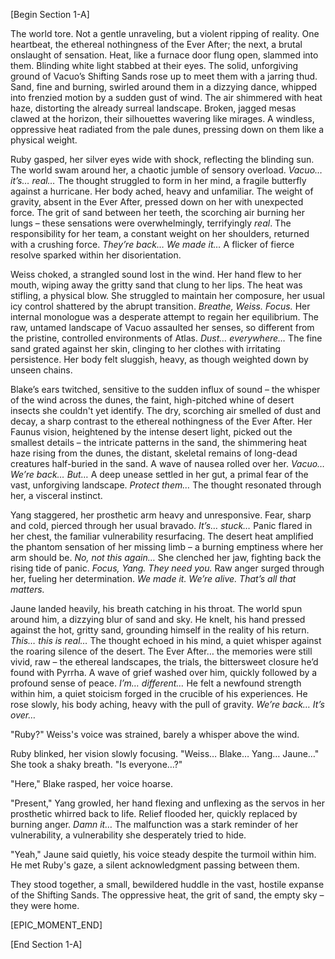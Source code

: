 [Begin Section 1-A]

The world tore. Not a gentle unraveling, but a violent ripping of reality. One heartbeat, the ethereal nothingness of the Ever After; the next, a brutal onslaught of sensation.  Heat, like a furnace door flung open, slammed into them.  Blinding white light stabbed at their eyes. The solid, unforgiving ground of Vacuo’s Shifting Sands rose up to meet them with a jarring thud. Sand, fine and burning, swirled around them in a dizzying dance, whipped into frenzied motion by a sudden gust of wind.  The air shimmered with heat haze, distorting the already surreal landscape. Broken, jagged mesas clawed at the horizon, their silhouettes wavering like mirages.  A windless, oppressive heat radiated from the pale dunes, pressing down on them like a physical weight.

Ruby gasped, her silver eyes wide with shock, reflecting the blinding sun.  The world swam around her, a chaotic jumble of sensory overload.  *Vacuo… it’s… real…* The thought struggled to form in her mind, a fragile butterfly against a hurricane.  Her body ached, heavy and unfamiliar.  The weight of gravity, absent in the Ever After, pressed down on her with unexpected force. The grit of sand between her teeth, the scorching air burning her lungs – these sensations were overwhelmingly, terrifyingly *real*.  The responsibility for her team, a constant weight on her shoulders, returned with a crushing force.  *They’re back… We made it…* A flicker of fierce resolve sparked within her disorientation.

Weiss choked, a strangled sound lost in the wind.  Her hand flew to her mouth, wiping away the gritty sand that clung to her lips. The heat was stifling, a physical blow. She struggled to maintain her composure, her usual icy control shattered by the abrupt transition. *Breathe, Weiss.  Focus.*  Her internal monologue was a desperate attempt to regain her equilibrium. The raw, untamed landscape of Vacuo assaulted her senses, so different from the pristine, controlled environments of Atlas. *Dust… everywhere…*  The fine sand grated against her skin, clinging to her clothes with irritating persistence.  Her body felt sluggish, heavy, as though weighted down by unseen chains.

Blake’s ears twitched, sensitive to the sudden influx of sound – the whisper of the wind across the dunes, the faint, high-pitched whine of desert insects she couldn't yet identify. The dry, scorching air smelled of dust and decay, a sharp contrast to the ethereal nothingness of the Ever After. Her Faunus vision, heightened by the intense desert light, picked out the smallest details – the intricate patterns in the sand, the shimmering heat haze rising from the dunes, the distant, skeletal remains of long-dead creatures half-buried in the sand.  A wave of nausea rolled over her.  *Vacuo… We’re back… But…* A deep unease settled in her gut, a primal fear of the vast, unforgiving landscape. *Protect them…* The thought resonated through her, a visceral instinct.

Yang staggered, her prosthetic arm heavy and unresponsive.  Fear, sharp and cold, pierced through her usual bravado.  *It’s… stuck…*  Panic flared in her chest, the familiar vulnerability resurfacing. The desert heat amplified the phantom sensation of her missing limb – a burning emptiness where her arm should be.  *No, not this again…*  She clenched her jaw, fighting back the rising tide of panic. *Focus, Yang.  They need you.*  Raw anger surged through her, fueling her determination.  *We made it. We’re alive. That’s all that matters.*

Jaune landed heavily, his breath catching in his throat. The world spun around him, a dizzying blur of sand and sky.  He knelt, his hand pressed against the hot, gritty sand, grounding himself in the reality of his return.  *This… this is real…*  The thought echoed in his mind, a quiet whisper against the roaring silence of the desert.  The Ever After… the memories were still vivid, raw – the ethereal landscapes, the trials, the bittersweet closure he’d found with Pyrrha.  A wave of grief washed over him, quickly followed by a profound sense of peace. *I’m… different…* He felt a newfound strength within him, a quiet stoicism forged in the crucible of his experiences. He rose slowly, his body aching, heavy with the pull of gravity.  *We’re back… It’s over…*

"Ruby?" Weiss's voice was strained, barely a whisper above the wind.

Ruby blinked, her vision slowly focusing. "Weiss… Blake… Yang… Jaune…" She took a shaky breath. "Is everyone…?"

"Here," Blake rasped, her voice hoarse.

"Present," Yang growled, her hand flexing and unflexing as the servos in her prosthetic whirred back to life. Relief flooded her, quickly replaced by burning anger.  *Damn it…* The malfunction was a stark reminder of her vulnerability, a vulnerability she desperately tried to hide.

"Yeah," Jaune said quietly, his voice steady despite the turmoil within him.  He met Ruby's gaze, a silent acknowledgment passing between them.

They stood together, a small, bewildered huddle in the vast, hostile expanse of the Shifting Sands.  The oppressive heat, the grit of sand, the empty sky – they were home.

[EPIC_MOMENT_END]

[End Section 1-A]
